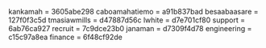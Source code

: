 kankamah = 3605abe298
caboamahatiemo = a91b837bad
besaabaasare = 127f0f3c5d
tmasiawmills = d47887d56c
lwhite = d7e701cf80
support = 6ab76ca927
recruit = 7c9dce23b0
janaman = d7309f4d78
engineering = c15c97a8ea
finance = 6f48cf92de
